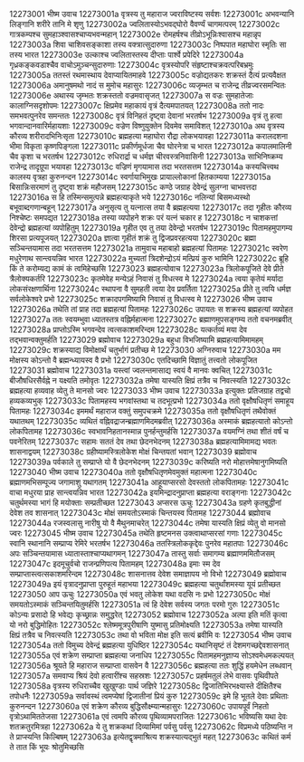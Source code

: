12273001	भीष्म उवाच
12273001a	वृत्रस्य तु महाराज ज्वराविष्टस्य सर्वशः
12273001c	अभवन्यानि लिङ्गानि शरीरे तानि मे शृणु
12273002a	ज्वलितास्योऽभवद्घोरो वैवर्ण्यं चागमत्परम्
12273002c	गात्रकम्पश्च सुमहाञ्श्वासश्चाप्यभवन्महान्
12273002e	रोमहर्षश्च तीव्रोऽभून्निःश्वासश्च महान्नृप
12273003a	शिवा चाशिवसङ्काशा तस्य वक्त्रात्सुदारुणा
12273003c	निष्पपात महाघोरा स्मृतिः सा तस्य भारत
12273003e	उल्काश्च ज्वलितास्तस्य दीप्ताः पार्श्वे प्रपेदिरे
12273004a	गृध्रकङ्कवडाश्चैव वाचोऽमुञ्चन्सुदारुणाः
12273004c	वृत्रस्योपरि संहृष्टाश्चक्रवत्परिबभ्रमुः
12273005a	ततस्तं रथमास्थाय देवाप्यायितमाहवे
12273005c	वज्रोद्यतकरः शक्रस्तं दैत्यं प्रत्यवैक्षत
12273006a	अमानुषमथो नादं स मुमोच महासुरः
12273006c	व्यजृम्भत च राजेन्द्र तीव्रज्वरसमन्वितः
12273006e	अथास्य जृम्भतः शक्रस्ततो वज्रमवासृजत्
12273007a	स वज्रः सुमहातेजाः कालाग्निसदृशोपमः
12273007c	क्षिप्रमेव महाकायं वृत्रं दैत्यमपातयत्
12273008a	ततो नादः समभवत्पुनरेव समन्ततः
12273008c	वृत्रं विनिहतं दृष्ट्वा देवानां भरतर्षभ
12273009a	वृत्रं तु हत्वा भगवान्दानवारिर्महायशाः
12273009c	वज्रेण विष्णुयुक्तेन दिवमेव समाविशत्
12273010a	अथ वृत्रस्य कौरव्य शरीरादभिनिःसृता
12273010c	ब्रह्महत्या महाघोरा रौद्रा लोकभयावहा
12273011a	करालदशना भीमा विकृता कृष्णपिङ्गला
12273011c	प्रकीर्णमूर्धजा चैव घोरनेत्रा च भारत
12273012a	कपालमालिनी चैव कृशा च भरतर्षभ
12273012c	रुधिरार्द्रा च धर्मज्ञ चीरवस्त्रनिवासिनी
12273013a	साभिनिष्क्रम्य राजेन्द्र तादृग्रूपा भयावहा
12273013c	वज्रिणं मृगयामास तदा भरतसत्तम
12273014a	कस्यचित्त्वथ कालस्य वृत्रहा कुरुनन्दन
12273014c	स्वर्गायाभिमुखः प्रायाल्लोकानां हितकाम्यया
12273015a	बिसान्निःसरमाणं तु दृष्ट्वा शक्रं महौजसम्
12273015c	कण्ठे जग्राह देवेन्द्रं सुलग्ना चाभवत्तदा
12273016a	स हि तस्मिन्समुत्पन्ने ब्रह्महत्याकृते भये
12273016c	नलिन्यां बिसमध्यस्थो बभूवाब्दगणान्बहून्
12273017a	अनुसृत्य तु यत्नात्स तया वै ब्रह्महत्यया
12273017c	तदा गृहीतः कौरव्य निश्चेष्टः समपद्यत
12273018a	तस्या व्यपोहने शक्रः परं यत्नं चकार ह
12273018c	न चाशकत्तां देवेन्द्रो ब्रह्महत्यां व्यपोहितुम्
12273019a	गृहीत एव तु तया देवेन्द्रो भरतर्षभ
12273019c	पितामहमुपागम्य शिरसा प्रत्यपूजयत्
12273020a	ज्ञात्वा गृहीतं शक्रं तु द्विजप्रवरहत्यया
12273020c	ब्रह्मा सञ्चिन्तयामास तदा भरतसत्तम
12273021a	तामुवाच महाबाहो ब्रह्महत्यां पितामहः
12273021c	स्वरेण मधुरेणाथ सान्त्वयन्निव भारत
12273022a	मुच्यतां त्रिदशेन्द्रोऽयं मत्प्रियं कुरु भामिनि
12273022c	ब्रूहि किं ते करोम्यद्य कामं कं त्वमिहेच्छसि
12273023	ब्रह्महत्योवाच
12273023a	त्रिलोकपूजिते देवे प्रीते त्रैलोक्यकर्तरि
12273023c	कृतमेवेह मन्येऽहं निवासं तु विधत्स्व मे
12273024a	त्वया कृतेयं मर्यादा लोकसंरक्षणार्थिना
12273024c	स्थापना वै सुमहती त्वया देव प्रवर्तिता
12273025a	प्रीते तु त्वयि धर्मज्ञ सर्वलोकेश्वरे प्रभो
12273025c	शक्रादपगमिष्यामि निवासं तु विधत्स्व मे
12273026	भीष्म उवाच
12273026a	तथेति तां प्राह तदा ब्रह्महत्यां पितामहः
12273026c	उपायतः स शक्रस्य ब्रह्महत्यां व्यपोहत
12273027a	ततः स्वयम्भुवा ध्यातस्तत्र वह्निर्महात्मना
12273027c	ब्रह्माणमुपसङ्गम्य ततो वचनमब्रवीत्
12273028a	प्राप्तोऽस्मि भगवन्देव त्वत्सकाशमरिन्दम
12273028c	यत्कर्तव्यं मया देव तद्भवान्वक्तुमर्हति
12273029	ब्रह्मोवाच
12273029a	बहुधा विभजिष्यामि ब्रह्महत्यामिमामहम्
12273029c	शक्रस्याद्य विमोक्षार्थं चतुर्भागं प्रतीच्छ मे
12273030	अग्निरुवाच
12273030a	मम मोक्षस्य कोऽन्तो वै ब्रह्मन्ध्यायस्व वै प्रभो
12273030c	एतदिच्छामि विज्ञातुं तत्त्वतो लोकपूजित
12273031	ब्रह्मोवाच
12273031a	यस्त्वां ज्वलन्तमासाद्य स्वयं वै मानवः क्वचित्
12273031c	बीजौषधिरसैर्वह्ने न यक्ष्यति तमोवृतः
12273032a	तमेषा यास्यति क्षिप्रं तत्रैव च निवत्स्यति
12273032c	ब्रह्महत्या हव्यवाह व्येतु ते मानसो ज्वरः
12273033	भीष्म उवाच
12273033a	इत्युक्तः प्रतिजग्राह तद्वचो हव्यकव्यभुक्
12273033c	पितामहस्य भगवांस्तथा च तदभूत्प्रभो
12273034a	ततो वृक्षौषधितृणं समाहूय पितामहः
12273034c	इममर्थं महाराज वक्तुं समुपचक्रमे
12273035a	ततो वृक्षौषधितृणं तथैवोक्तं यथातथम्
12273035c	व्यथितं वह्निवद्राजन्ब्रह्माणमिदमब्रवीत्
12273036a	अस्माकं ब्रह्महत्यातो कोऽन्तो लोकपितामह
12273036c	स्वभावनिहतानस्मान्न पुनर्हन्तुमर्हसि
12273037a	वयमग्निं तथा शीतं वर्षं च पवनेरितम्
12273037c	सहामः सततं देव तथा छेदनभेदनम्
12273038a	ब्रह्महत्यामिमामद्य भवतः शासनाद्वयम्
12273038c	ग्रहीष्यामस्त्रिलोकेश मोक्षं चिन्तयतां भवान्
12273039	ब्रह्मोवाच
12273039a	पर्वकाले तु सम्प्राप्ते यो वै छेदनभेदनम्
12273039c	करिष्यति नरो मोहात्तमेषानुगमिष्यति
12273040	भीष्म उवाच
12273040a	ततो वृक्षौषधितृणमेवमुक्तं महात्मना
12273040c	ब्रह्माणमभिसम्पूज्य जगामाशु यथागतम्
12273041a	आहूयाप्सरसो देवस्ततो लोकपितामहः
12273041c	वाचा मधुरया प्राह सान्त्वयन्निव भारत
12273042a	इयमिन्द्रादनुप्राप्ता ब्रह्महत्या वराङ्गनाः
12273042c	चतुर्थमस्या भागं हि मयोक्ताः सम्प्रतीच्छत
12273043	अप्सरस ऊचुः
12273043a	ग्रहणे कृतबुद्धीनां देवेश तव शासनात्
12273043c	मोक्षं समयतोऽस्माकं चिन्तयस्व पितामह
12273044	ब्रह्मोवाच
12273044a	रजस्वलासु नारीषु यो वै मैथुनमाचरेत्
12273044c	तमेषा यास्यति क्षिप्रं व्येतु वो मानसो ज्वरः
12273045	भीष्म उवाच
12273045a	तथेति हृष्टमनस उक्त्वाथाप्सरसां गणाः
12273045c	स्वानि स्थानानि सम्प्राप्य रेमिरे भरतर्षभ
12273046a	ततस्त्रिलोककृद्देवः पुनरेव महातपाः
12273046c	अपः सञ्चिन्तयामास ध्यातास्ताश्चाप्यथागमन्
12273047a	तास्तु सर्वाः समागम्य ब्रह्माणममितौजसम्
12273047c	इदमूचुर्वचो राजन्प्रणिपत्य पितामहम्
12273048a	इमाः स्म देव सम्प्राप्तास्त्वत्सकाशमरिन्दम
12273048c	शासनात्तव देवेश समाज्ञापय नो विभो
12273049	ब्रह्मोवाच
12273049a	इयं वृत्रादनुप्राप्ता पुरुहूतं महाभया
12273049c	ब्रह्महत्या चतुर्थांशमस्या यूयं प्रतीच्छत
12273050	आप ऊचुः
12273050a	एवं भवतु लोकेश यथा वदसि नः प्रभो
12273050c	मोक्षं समयतोऽस्माकं सञ्चिन्तयितुमर्हसि
12273051a	त्वं हि देवेश सर्वस्य जगतः परमो गुरुः
12273051c	कोऽन्यः प्रसादो हि भवेद्यः कृच्छ्रान्नः समुद्धरेत्
12273052	ब्रह्मोवाच
12273052a	अल्पा इति मतिं कृत्वा यो नरो बुद्धिमोहितः
12273052c	श्लेष्ममूत्रपुरीषाणि युष्मासु प्रतिमोक्ष्यति
12273053a	तमेषा यास्यति क्षिप्रं तत्रैव च निवत्स्यति
12273053c	तथा वो भविता मोक्ष इति सत्यं ब्रवीमि वः
12273054	भीष्म उवाच
12273054a	ततो विमुच्य देवेन्द्रं ब्रह्महत्या युधिष्ठिर
12273054c	यथानिसृष्टं तं देशमगच्छद्देवशासनात्
12273055a	एवं शक्रेण सम्प्राप्ता ब्रह्महत्या जनाधिप
12273055c	पितामहमनुज्ञाप्य सोऽश्वमेधमकल्पयत्
12273056a	श्रूयते हि महाराज सम्प्राप्ता वासवेन वै
12273056c	ब्रह्महत्या ततः शुद्धिं हयमेधेन लब्धवान्
12273057a	समवाप्य श्रियं देवो हत्वारींश्च सहस्रशः
12273057c	प्रहर्षमतुलं लेभे वासवः पृथिवीपते
12273058a	वृत्रस्य रुधिराच्चैव खुखुण्डाः पार्थ जज्ञिरे
12273058c	द्विजातिभिरभक्ष्यास्ते दीक्षितैश्च तपोधनैः
12273059a	सर्वावस्थं त्वमप्येषां द्विजातीनां प्रियं कुरु
12273059c	इमे हि भूतले देवाः प्रथिताः कुरुनन्दन
12273060a	एवं शक्रेण कौरव्य बुद्धिसौक्ष्म्यान्महासुरः
12273060c	उपायपूर्वं निहतो वृत्रोऽथामिततेजसा
12273061a	एवं त्वमपि कौरव्य पृथिव्यामपराजितः
12273061c	भविष्यसि यथा देवः शतक्रतुरमित्रहा
12273062a	ये तु शक्रकथां दिव्यामिमां पर्वसु पर्वसु
12273062c	विप्रमध्ये पठिष्यन्ति न ते प्राप्स्यन्ति किल्बिषम्
12273063a	इत्येतद्वृत्रमाश्रित्य शक्रस्यात्यद्भुतं महत्
12273063c	कथितं कर्म ते तात किं भूयः श्रोतुमिच्छसि

